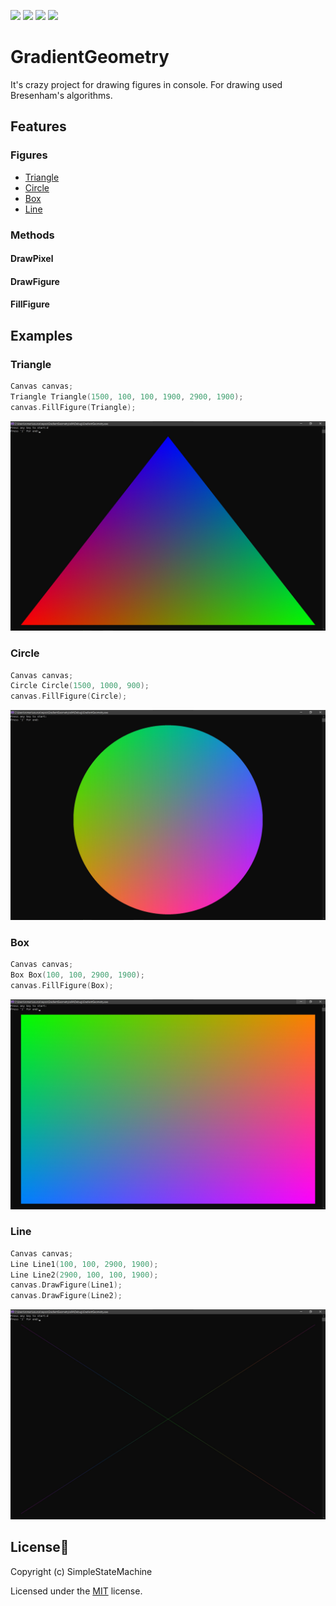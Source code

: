 [![](https://img.shields.io/github/stars/RomanSoloweow/GradientGeometry)](https://github.com/RomanSoloweow/GradientGeometry) [![](https://img.shields.io/github/license/RomanSoloweow/GradientGeometry)](https://github.com/RomanSoloweow/GradientGeometry) [![](https://img.shields.io/github/languages/code-size/RomanSoloweow/GradientGeometry)](https://github.com/RomanSoloweow/GradientGeometry) 
 [![]( https://img.shields.io/github/last-commit/RomanSoloweow/GradientGeometry)](https://github.com/RomanSoloweow/GradientGeometry) 
# GradientGeometry
It's crazy project for drawing figures in console. For drawing used Bresenham's algorithms.

## Features
### Figures
- [Triangle](#Triangle)
- [Circle](#Circle)
- [Box](#Box)
- [Line](#Line)

### Methods
#### DrawPixel
#### DrawFigure
#### FillFigure

## Examples
### Triangle
 ```C++
Canvas canvas;
Triangle Triangle(1500, 100, 100, 1900, 2900, 1900);
canvas.FillFigure(Triangle);
```
![](https://github.com/RomanSoloweow/GradientGeometry/blob/gh-pages/Images/FillTriangle.jpg)

### Circle
 ```C++
Canvas canvas;
Circle Circle(1500, 1000, 900);
canvas.FillFigure(Circle);
```
![](https://github.com/RomanSoloweow/GradientGeometry/blob/gh-pages/Images/FillCircle.jpg)

### Box
 ```C++
Canvas canvas;
Box Box(100, 100, 2900, 1900);
canvas.FillFigure(Box);
```
![](https://github.com/RomanSoloweow/GradientGeometry/blob/gh-pages/Images/FillBox.jpg)

### Line
 ```C++
Canvas canvas;
Line Line1(100, 100, 2900, 1900);
Line Line2(2900, 100, 100, 1900);
canvas.DrawFigure(Line1);
canvas.DrawFigure(Line2);
```
![](https://github.com/RomanSoloweow/GradientGeometry/blob/gh-pages/Images/Lines.jpg)

## License📑

Copyright (c) SimpleStateMachine

Licensed under the [MIT](LICENSE) license.

